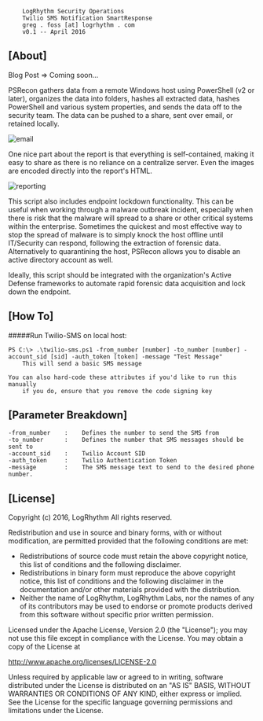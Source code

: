 
        LogRhythm Security Operations
        Twilio SMS Notification SmartResponse
        greg . foss [at] logrhythm . com
        v0.1 -- April 2016

## [About]

Blog Post => Coming soon...

PSRecon gathers data from a remote Windows host using PowerShell (v2 or later), organizes the data into folders, hashes all extracted data, hashes PowerShell and various system properties, and sends the data off to the security team. The data can be pushed to a share, sent over email, or retained locally.

![email](/images/email-notification.png)

One nice part about the report is that everything is self-contained, making it easy to share as there is no reliance on a centralize server. Even the images are encoded directly into the report's HTML.

![reporting](/images/report-images.png)

This script also includes endpoint lockdown functionality. This can be useful when working through a malware outbreak incident, especially when there is risk that the malware will spread to a share or other critical systems within the enterprise. Sometimes the quickest and most effective way to stop the spread of malware is to simply knock the host offline until IT/Security can respond, following the extraction of forensic data. Alternatively to quarantining the host, PSRecon allows you to disable an active directory account as well.

Ideally, this script should be integrated with the organization's Active Defense frameworks to automate rapid forensic data acquisition and lock down the endpoint.

## [How To]

#####Run Twilio-SMS on local host:

 	PS C:\> .\twilio-sms.ps1 -from_number [number] -to_number [number] -account_sid [sid] -auth_token [token] -message "Test Message"
        This will send a basic SMS message

    You can also hard-code these attributes if you'd like to run this manually
        if you do, ensure that you remove the code signing key

## [Parameter Breakdown]

	-from_number    :    Defines the number to send the SMS from
    -to_number      :    Defines the number that SMS messages should be sent to
    -account_sid    :    Twilio Account SID
    -auth_token     :    Twilio Authentication Token
    -message        :    The SMS message text to send to the desired phone number.

## [License]

Copyright (c) 2016, LogRhythm
All rights reserved.

Redistribution and use in source and binary forms, with or without
modification, are permitted provided that the following conditions are met:
* Redistributions of source code must retain the above copyright notice, this list of conditions and the following disclaimer.
* Redistributions in binary form must reproduce the above copyright notice, this list of conditions and the following disclaimer in the documentation and/or other materials provided with the distribution.
* Neither the name of LogRhythm, LogRhythm Labs, nor the names of any of its contributors may be used to endorse or promote products derived from this software without specific prior written permission.

Licensed under the Apache License, Version 2.0 (the "License");
you may not use this file except in compliance with the License.
You may obtain a copy of the License at

http://www.apache.org/licenses/LICENSE-2.0

Unless required by applicable law or agreed to in writing, software
distributed under the License is distributed on an "AS IS" BASIS,
WITHOUT WARRANTIES OR CONDITIONS OF ANY KIND, either express or implied.
See the License for the specific language governing permissions and
limitations under the License.

